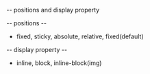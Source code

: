 -- positions and display property

-- positions --

- fixed, sticky, absolute, relative, fixed(default)

-- display property --

- inline, block, inline-block(img)
